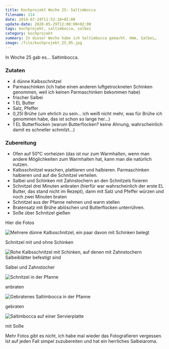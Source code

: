 ```yaml
---
title: Kochprojekt Woche 25: Saltimbocca
filename: 114
date: 2014-07-24T11:52:10+02:00
update-date: 2020-05-29T12:00:00+02:00
tags: kochprojekt, saltimbocca, salbei
category: kochprojekt
summary: In dieser Woche habe ich Saltimbocca gemacht. Hmm, Salbei…
image: /file/kochprojekt_25_05.jpg
---
```


In Woche 25 gab es… Saltimbocca.


### Zutaten

- 4 dünne Kalbsschnitzel
- Parmaschinken (ich habe einen anderen luftgetrockneten Schinken genommen, weil ich keinen Parmaschinken bekommen habe)
- frischer Salbei
- 1 EL Butter
- Salz, Pfeffer
- 0,25l Brühe (um ehrlich zu sein… ich weiß nicht mehr, was für Brühe ich genommen habe, das ist schon so lange her…)
- 1 EL Butterflocken (warum Butterflocken? keine Ahnung, wahrscheinlich damit es schneller schmilzt…)

### Zubereitung

- Ofen auf 50°C vorheizen (das ist nur zum Warmhalten, wenn man andere Möglichkeiten zum Warmhalten hat, kann man die natürlich nutzen.
- Kalbsschnitzel waschen, plattieren und halbieren. Parmaschinken halbieren und auf die Schnitzel verteilen.
- Salbei und Schinken mit Zahnstochern an den Schnitzels fixieren
- Schnitzel drei Minuten anbraten (hierfür war wahrscheinlich der erste EL Butter, das stand nicht im Rezept), dann mit Salz und Pfeffer würzen und noch zwei Minuten braten
- Schnitzel aus der Pfanne nehmen und warm stellen
- Bratensatz mit Brühe ablöschen und Butterflocken unterrühren.
- Soße über Schnitzel gießen

Hier die Fotos

![Mehrere dünne Kalbsschnitzel, ein paar davon mit Schinken belegt](/file/kochprojekt_25_01.jpg)

Schnitzel mit und ohne Schinken

![Rohe Kalbsschnitzel mit Schinken, auf denen mit Zahnstochern Salbeiblätter befestigt sind](/file/kochprojekt_25_02.jpg)

Salbei und Zahnstocher

![Schnitzel in der Pfanne](/file/kochprojekt_25_03.jpg)

anbraten

![Gebratenes Saltimbocca in der Pfanne](/file/kochprojekt_25_04.jpg)

gebraten

![Saltimbocca auf einer Servierplatte](/file/kochprojekt_25_05.jpg)

mit Soße

Mehr Fotos gibt es nicht, ich habe mal wieder das Fotografieren vergessen. Ist auf jeden Fall simpel zuzubereiten und hat ein herrliches Salbeiaroma.

